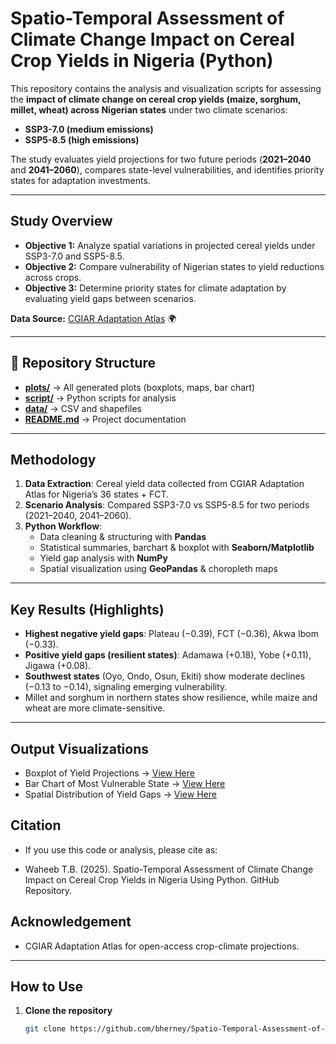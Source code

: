 # Spatio-Temporal Assessment of Climate Change Impact on Cereal Crop Yields in Nigeria (Python)

This repository contains the analysis and visualization scripts for assessing the **impact of climate change on cereal crop yields (maize, sorghum, millet, wheat) across Nigerian states** under two climate scenarios:  
- **SSP3-7.0 (medium emissions)**  
- **SSP5-8.5 (high emissions)**  

The study evaluates yield projections for two future periods (**2021–2040** and **2041–2060**), compares state-level vulnerabilities, and identifies priority states for adaptation investments.

---

## Study Overview
- **Objective 1:** Analyze spatial variations in projected cereal yields under SSP3-7.0 and SSP5-8.5.  
- **Objective 2:** Compare vulnerability of Nigerian states to yield reductions across crops.  
- **Objective 3:** Determine priority states for climate adaptation by evaluating yield gaps between scenarios.  

**Data Source:** [CGIAR Adaptation Atlas](https://adaptationatlas.cgiar.org) 🌍  

---

## 📂 Repository Structure
- [**plots/**](/plotfile/) → All generated plots (boxplots, maps, bar chart)  
- [**script/**](script/) → Python scripts for analysis  
- [**data/**](datafile/) → CSV and shapefiles  
- [**README.md**](README.md) → Project documentation  

---

## Methodology

1. **Data Extraction**: Cereal yield data collected from CGIAR Adaptation Atlas for Nigeria’s 36 states + FCT.  
2. **Scenario Analysis**: Compared SSP3-7.0 vs SSP5-8.5 for two periods (2021–2040, 2041–2060).  
3. **Python Workflow**:
   - Data cleaning & structuring with **Pandas**  
   - Statistical summaries, barchart & boxplot with **Seaborn/Matplotlib**  
   - Yield gap analysis with **NumPy**  
   - Spatial visualization using **GeoPandas** & choropleth maps  

---

## Key Results (Highlights)

- **Highest negative yield gaps**: Plateau (−0.39), FCT (−0.36), Akwa Ibom (−0.33).  
- **Positive yield gaps (resilient states)**: Adamawa (+0.18), Yobe (+0.11), Jigawa (+0.08).  
- **Southwest states** (Oyo, Ondo, Osun, Ekiti) show moderate declines (−0.13 to −0.14), signaling emerging vulnerability.  
- Millet and sorghum in northern states show resilience, while maize and wheat are more climate-sensitive.  

---

## Output Visualizations
- Boxplot of Yield Projections → [View Here](plotfile/Boxplot.png)
- Bar Chart of Most Vulnerable State → [View Here](plotfile/Barchart.png)   
- Spatial Distribution of Yield Gaps → [View Here](plotfile/Distribution.png)

## Citation

- If you use this code or analysis, please cite as:

- Waheeb T.B. (2025). Spatio-Temporal Assessment of Climate Change Impact on Cereal Crop Yields in Nigeria Using Python. GitHub Repository.

## Acknowledgement

- CGIAR Adaptation Atlas for open-access crop-climate projections.

---

## How to Use

1. **Clone the repository**  
   ```bash
   git clone https://github.com/bherney/Spatio-Temporal-Assessment-of-Climate-Change-Impact-on-Cereal-Crop-Yields-in-Nigeria-using-Python.git

